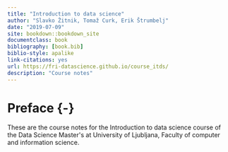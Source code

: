 ```yaml
--- 
title: "Introduction to data science"
author: "Slavko Žitnik, Tomaž Curk, Erik Štrumbelj"
date: "2019-07-09"
site: bookdown::bookdown_site
documentclass: book
bibliography: [book.bib]
biblio-style: apalike
link-citations: yes
url: https://fri-datascience.github.io/course_itds/
description: "Course notes"
---
```


# Preface {-}

These are the course notes for the Introduction to data science course of the Data Science Master's at University of Ljubljana, Faculty of computer and information science.
